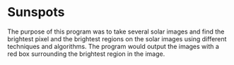 # Sunspots
The purpose of this program was to take several solar images and find the brightest pixel and the brightest regions on the solar images using different techniques and algorithms. The program would output the images with a red box surrounding the brightest  region in the image.
 
